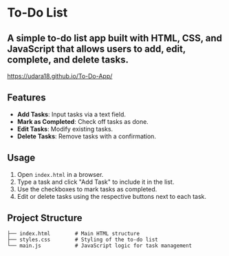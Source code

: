 # To-Do List

## A simple to-do list app built with HTML, CSS, and JavaScript that allows users to add, edit, complete, and delete tasks.

https://udara18.github.io/To-Do-App/

## Features
- **Add Tasks**: Input tasks via a text field.
- **Mark as Completed**: Check off tasks as done.
- **Edit Tasks**: Modify existing tasks.
- **Delete Tasks**: Remove tasks with a confirmation.

## Usage
1. Open `index.html` in a browser.
2. Type a task and click "Add Task" to include it in the list.
3. Use the checkboxes to mark tasks as completed.
4. Edit or delete tasks using the respective buttons next to each task.

## Project Structure
```plaintext
├── index.html        # Main HTML structure
├── styles.css        # Styling of the to-do list
└── main.js           # JavaScript logic for task management
